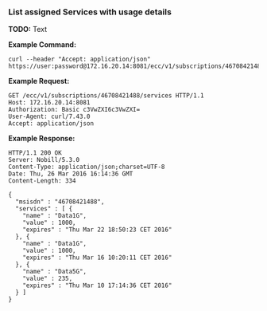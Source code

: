 ### List assigned Services with usage details

__TODO:__ Text

__Example Command:__
```
curl --header "Accept: application/json" https://user:password@172.16.20.14:8081/ecc/v1/subscriptions/46708421488/services
```

__Example Request:__
```
GET /ecc/v1/subscriptions/46708421488/services HTTP/1.1
Host: 172.16.20.14:8081
Authorization: Basic c3VwZXI6c3VwZXI=
User-Agent: curl/7.43.0
Accept: application/json 
```

__Example Response:__
```
HTTP/1.1 200 OK
Server: Nobill/5.3.0
Content-Type: application/json;charset=UTF-8
Date: Thu, 26 Mar 2016 16:14:36 GMT
Content-Length: 334

{
  "msisdn" : "46708421488",
  "services" : [ {
    "name" : "Data1G",
    "value" : 1000,
    "expires" : "Thu Mar 22 18:50:23 CET 2016"
  }, {
    "name" : "Data1G",
    "value" : 1000,
    "expires" : "Thu Mar 16 10:20:11 CET 2016"
  }, {
    "name" : "Data5G",
    "value" : 235,
    "expires" : "Thu Mar 10 17:14:36 CET 2016"
  } ]
}
```